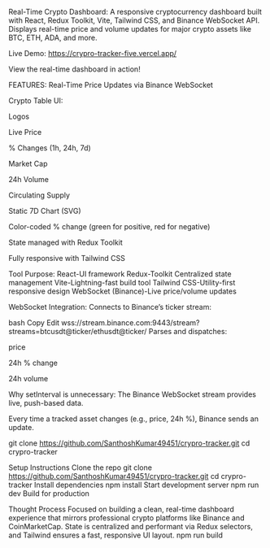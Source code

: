  Real-Time Crypto Dashboard:
A responsive cryptocurrency dashboard built with React, Redux Toolkit, Vite, Tailwind CSS, and Binance WebSocket API. Displays real-time price and volume updates for major crypto assets like BTC, ETH, ADA, and more.


 Live Demo:
 https://crypro-tracker-five.vercel.app/

 View the real-time dashboard in action!

FEATURES:
Real-Time Price Updates via Binance WebSocket

 Crypto Table UI:

Logos

Live Price

% Changes (1h, 24h, 7d)

Market Cap

24h Volume

Circulating Supply

Static 7D Chart (SVG)

 Color-coded % change (green for positive, red for negative)

 State managed with Redux Toolkit

 Fully responsive with Tailwind CSS


Tool	Purpose:
React-UI framework
Redux-Toolkit	Centralized state management
Vite-Lightning-fast build tool
Tailwind CSS-Utility-first responsive design
WebSocket (Binance)-Live price/volume updates

WebSocket Integration:
Connects to Binance’s ticker stream:

bash
Copy
Edit
wss://stream.binance.com:9443/stream?streams=btcusdt@ticker/ethusdt@ticker/
Parses and dispatches:

price

24h % change

24h volume

 Why setInterval is unnecessary:
The Binance WebSocket stream provides live, push-based data.

Every time a tracked asset changes (e.g., price, 24h %), Binance sends an update.


git clone https://github.com/SanthoshKumar49451/crypro-tracker.git
cd crypro-tracker

Setup Instructions
Clone the repo
git clone https://github.com/SanthoshKumar49451/crypro-tracker.git
cd crypro-tracker
Install dependencies
npm install
Start development server
npm run dev
Build for production



Thought Process
Focused on building a clean, real-time dashboard experience that mirrors professional crypto platforms like Binance and CoinMarketCap. State is centralized and performant via Redux selectors, and Tailwind ensures a fast, responsive UI layout.
npm run build

